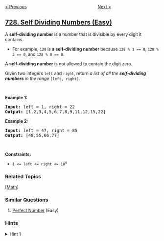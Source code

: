 <!--|This file generated by command(leetcode description); DO NOT EDIT.    |-->
<!--+----------------------------------------------------------------------+-->
<!--|@author    openset <openset.wang@gmail.com>                           |-->
<!--|@link      https://github.com/openset                                 |-->
<!--|@home      https://github.com/openset/leetcode                        |-->
<!--+----------------------------------------------------------------------+-->

[< Previous](../minimum-window-subsequence "Minimum Window Subsequence")
　　　　　　　　　　　　　　　　
[Next >](../my-calendar-i "My Calendar I")

## [728. Self Dividing Numbers (Easy)](https://leetcode.com/problems/self-dividing-numbers "自除数")

<p>A <strong>self-dividing number</strong> is a number that is divisible by every digit it contains.</p>

<ul>
	<li>For example, <code>128</code> is <strong>a self-dividing number</strong> because <code>128 % 1 == 0</code>, <code>128 % 2 == 0</code>, and <code>128 % 8 == 0</code>.</li>
</ul>

<p>A <strong>self-dividing number</strong> is not allowed to contain the digit zero.</p>

<p>Given two integers <code>left</code> and <code>right</code>, return <em>a list of all the <strong>self-dividing numbers</strong> in the range</em> <code>[left, right]</code>.</p>

<p>&nbsp;</p>
<p><strong>Example 1:</strong></p>
<pre><strong>Input:</strong> left = 1, right = 22
<strong>Output:</strong> [1,2,3,4,5,6,7,8,9,11,12,15,22]
</pre><p><strong>Example 2:</strong></p>
<pre><strong>Input:</strong> left = 47, right = 85
<strong>Output:</strong> [48,55,66,77]
</pre>
<p>&nbsp;</p>
<p><strong>Constraints:</strong></p>

<ul>
	<li><code>1 &lt;= left &lt;= right &lt;= 10<sup>4</sup></code></li>
</ul>

### Related Topics
  [[Math](../../tag/math/README.md)]

### Similar Questions
  1. [Perfect Number](../perfect-number) (Easy)

### Hints
<details>
<summary>Hint 1</summary>
For each number in the range, check whether it is self dividing by converting that number to a character array (or string in Python), then checking that each digit is nonzero and divides the original number.
</details>
